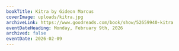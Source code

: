 ```yaml
---
bookTitle: Kitra by Gideon Marcus
coverImage: uploads/kitra.jpg
archiveLink: https://www.goodreads.com/book/show/52659940-kitra
eventDateHeading: Monday, February 9th, 2026
archived: false
eventDate: 2026-02-09
---
```


